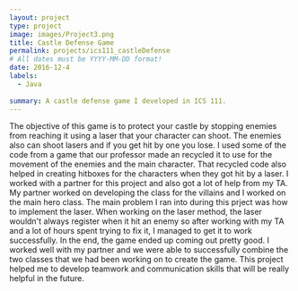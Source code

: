 ```yaml
---
layout: project
type: project
image: images/Project3.png
title: Castle Defense Game
permalink: projects/ics111_castleDefense
# All dates must be YYYY-MM-DD format!
date: 2016-12-4
labels:
  - Java
  
summary: A castle defense game I developed in ICS 111.
---
```


  The objective of this game is to protect your castle by stopping enemies from reaching it using a laser that your character can shoot. The enemies also can shoot lasers and if you get hit by one you lose. I used some of the code from a game that our professor made an recycled it to use for the movement of the enemies and the main character. That recycled code also helped in creating hitboxes for the characters when they got hit by a laser.
  I worked with a partner for this project and also got a lot of help from my TA. My partner worked on developing the class for the villains and I worked on the main hero class. The main problem I ran into during this prject was how to implement the laser. When working on the laser method, the laser wouldn't always register when it hit an enemy so after working with my TA and a lot of hours spent trying to fix it, I managed to get it to work successfully. 
   In the end, the game ended up coming out pretty good. I worked well with my partner and we were able to successfully combine the two classes that we had been working on to create the game. This project helped me to develop teamwork and communication skills that will be really helpful in the future.


